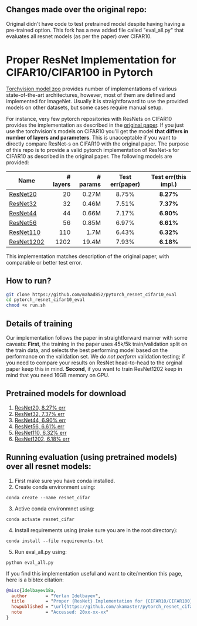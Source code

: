 ## Changes made over the original repo:
Original didn't have code to test pretrained model despite having having a pre-trained option. This fork has a new added file called "eval_all.py" that evaluates all resnet models (as per the paper) over CIFAR10.

# Proper ResNet Implementation for CIFAR10/CIFAR100 in Pytorch
[Torchvision model zoo](https://github.com/pytorch/vision/tree/master/torchvision/models) provides number of implementations of various state-of-the-art architectures, however, most of them are defined and implemented for ImageNet.
Usually it is straightforward to use the provided models on other datasets, but some cases require manual setup.

For instance, very few pytorch repositories with ResNets on CIFAR10 provides the implementation as described in the [original paper](https://arxiv.org/abs/1512.03385). If you just use the torchvision's models on CIFAR10 you'll get the model **that differs in number of layers and parameters**. This is unacceptable if you want to directly compare ResNet-s on CIFAR10 with the original paper.
The purpose of this repo is to provide a valid pytorch implementation of ResNet-s for CIFAR10 as described in the original paper. The following models are provided:

| Name      | # layers | # params| Test err(paper) | Test err(this impl.)|
|-----------|---------:|--------:|:-----------------:|:---------------------:|
|[ResNet20](https://github.com/akamaster/pytorch_resnet_cifar10/raw/master/pretrained_models/resnet20-12fca82f.th)   |    20    | 0.27M   | 8.75%| **8.27%**|
|[ResNet32](https://github.com/akamaster/pytorch_resnet_cifar10/raw/master/pretrained_models/resnet32-d509ac18.th)  |    32    | 0.46M   | 7.51%| **7.37%**|
|[ResNet44](https://github.com/akamaster/pytorch_resnet_cifar10/raw/master/pretrained_models/resnet44-014dd654.th)   |    44    | 0.66M   | 7.17%| **6.90%**|
|[ResNet56](https://github.com/akamaster/pytorch_resnet_cifar10/raw/master/pretrained_models/resnet56-4bfd9763.th)   |    56    | 0.85M   | 6.97%| **6.61%**|
|[ResNet110](https://github.com/akamaster/pytorch_resnet_cifar10/raw/master/pretrained_models/resnet110-1d1ed7c2.th)  |   110    |  1.7M   | 6.43%| **6.32%**|
|[ResNet1202](https://github.com/akamaster/pytorch_resnet_cifar10/raw/master/pretrained_models/resnet1202-f3b1deed.th) |  1202    | 19.4M   | 7.93%| **6.18%**|

This implementation matches description of the original paper, with comparable or better test error.

## How to run?
```bash
git clone https://github.com/mahad852/pytorch_resnet_cifar10_eval
cd pytorch_resnet_cifar10_eval
chmod +x run.sh
```

## Details of training
Our implementation follows the paper in straightforward manner with some caveats: **First**, the training in the paper uses 45k/5k train/validation split on the train data, and selects the best performing model based on the performance on the validation set. We *do not perform* validation testing; if you need to compare your results on ResNet head-to-head to the orginal paper keep this in mind. **Second**, if you want to train ResNet1202 keep in mind that you need 16GB memory on GPU.

## Pretrained models for download
1. [ResNet20, 8.27% err](https://github.com/akamaster/pytorch_resnet_cifar10/raw/master/pretrained_models/resnet20.th)
2. [ResNet32, 7.37% err](https://github.com/akamaster/pytorch_resnet_cifar10/raw/master/pretrained_models/resnet32.th)
3. [ResNet44, 6.90% err](https://github.com/akamaster/pytorch_resnet_cifar10/raw/master/pretrained_models/resnet44.th)
4. [ResNet56, 6.61% err](https://github.com/akamaster/pytorch_resnet_cifar10/raw/master/pretrained_models/resnet56.th)
5. [ResNet110, 6.32% err](https://github.com/akamaster/pytorch_resnet_cifar10/raw/master/pretrained_models/resnet110.th)
6. [ResNet1202, 6.18% err](https://github.com/akamaster/pytorch_resnet_cifar10/raw/master/pretrained_models/resnet1202.th)


## Running evaluation (using pretrained models) over all resnet models:
1) First make sure you have conda installed.
2) Create conda environment using:
```
conda create --name resnet_cifar
```

3) Active conda environmnet using:
```
conda actvate resnet_cifar
```


4) Install requirements using (make sure you are in the root directory):
```
conda install --file requirements.txt
```

5) Run eval_all.py using:
```
python eval_all.py
```

If you find this implementation useful and want to cite/mention this page, here is a bibtex citation:

```bibtex
@misc{Idelbayev18a,
  author       = "Yerlan Idelbayev",
  title        = "Proper {ResNet} Implementation for {CIFAR10/CIFAR100} in {PyTorch}",
  howpublished = "\url{https://github.com/akamaster/pytorch_resnet_cifar10}",
  note         = "Accessed: 20xx-xx-xx"
}

```
